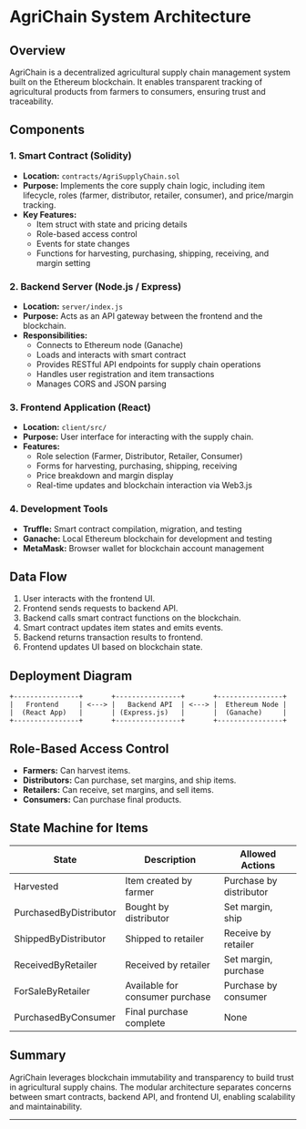 # AgriChain System Architecture

## Overview

AgriChain is a decentralized agricultural supply chain management system built on the Ethereum blockchain. It enables transparent tracking of agricultural products from farmers to consumers, ensuring trust and traceability.

## Components

### 1. Smart Contract (Solidity)

- **Location:** `contracts/AgriSupplyChain.sol`
- **Purpose:** Implements the core supply chain logic, including item lifecycle, roles (farmer, distributor, retailer, consumer), and price/margin tracking.
- **Key Features:**
  - Item struct with state and pricing details
  - Role-based access control
  - Events for state changes
  - Functions for harvesting, purchasing, shipping, receiving, and margin setting

### 2. Backend Server (Node.js / Express)

- **Location:** `server/index.js`
- **Purpose:** Acts as an API gateway between the frontend and the blockchain.
- **Responsibilities:**
  - Connects to Ethereum node (Ganache)
  - Loads and interacts with smart contract
  - Provides RESTful API endpoints for supply chain operations
  - Handles user registration and item transactions
  - Manages CORS and JSON parsing

### 3. Frontend Application (React)

- **Location:** `client/src/`
- **Purpose:** User interface for interacting with the supply chain.
- **Features:**
  - Role selection (Farmer, Distributor, Retailer, Consumer)
  - Forms for harvesting, purchasing, shipping, receiving
  - Price breakdown and margin display
  - Real-time updates and blockchain interaction via Web3.js

### 4. Development Tools

- **Truffle:** Smart contract compilation, migration, and testing
- **Ganache:** Local Ethereum blockchain for development and testing
- **MetaMask:** Browser wallet for blockchain account management

## Data Flow

1. User interacts with the frontend UI.
2. Frontend sends requests to backend API.
3. Backend calls smart contract functions on the blockchain.
4. Smart contract updates item states and emits events.
5. Backend returns transaction results to frontend.
6. Frontend updates UI based on blockchain state.

## Deployment Diagram

```
+----------------+       +----------------+       +----------------+
|   Frontend     | <---> |   Backend API  | <---> |  Ethereum Node |
|  (React App)   |       | (Express.js)   |       |  (Ganache)     |
+----------------+       +----------------+       +----------------+
```

## Role-Based Access Control

- **Farmers:** Can harvest items.
- **Distributors:** Can purchase, set margins, and ship items.
- **Retailers:** Can receive, set margins, and sell items.
- **Consumers:** Can purchase final products.

## State Machine for Items

| State                  | Description                      | Allowed Actions                |
|------------------------|--------------------------------|-------------------------------|
| Harvested              | Item created by farmer          | Purchase by distributor       |
| PurchasedByDistributor | Bought by distributor           | Set margin, ship              |
| ShippedByDistributor   | Shipped to retailer             | Receive by retailer           |
| ReceivedByRetailer     | Received by retailer            | Set margin, purchase          |
| ForSaleByRetailer      | Available for consumer purchase | Purchase by consumer          |
| PurchasedByConsumer    | Final purchase complete         | None                         |

## Summary

AgriChain leverages blockchain immutability and transparency to build trust in agricultural supply chains. The modular architecture separates concerns between smart contracts, backend API, and frontend UI, enabling scalability and maintainability.

---
